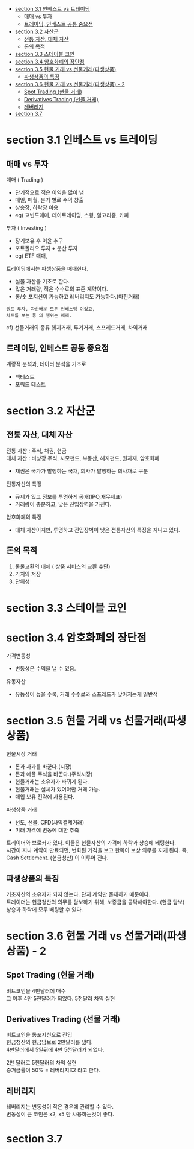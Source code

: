 - [section 3.1 인베스트 vs 트레이딩](#section-31-인베스트-vs-트레이딩)
  - [매매 vs 투자](#매매-vs-투자)
  - [트레이딩, 인베스트 공통 중요점](#트레이딩-인베스트-공통-중요점)
- [section 3.2 자산군](#section-32-자산군)
  - [전통 자산, 대체 자산](#전통-자산-대체-자산)
  - [돈의 목적](#돈의-목적)
- [section 3.3 스테이블 코인](#section-33-스테이블-코인)
- [section 3.4 암호화폐의 장단점](#section-34-암호화폐의-장단점)
- [section 3.5 현물 거래 vs 선물거래(파생상품)](#section-35-현물-거래-vs-선물거래파생상품)
  - [파생상품의 특징](#파생상품의-특징)
- [section 3.6 현물 거래 vs 선물거래(파생상품) - 2](#section-36-현물-거래-vs-선물거래파생상품---2)
  - [Spot Trading (현물 거래)](#spot-trading-현물-거래)
  - [Derivatives Trading (선물 거래)](#derivatives-trading-선물-거래)
  - [레버리지](#레버리지)
- [section 3.7](#section-37)



# section 3.1 인베스트 vs 트레이딩

## 매매 vs 투자  

매매 ( Trading )
- 단기적으로 적은 이익을 많이 냄  
- 매일, 매월, 분기 별로 수익 창출  
- 상승장, 하락장 이용
- eg) 고빈도매매, 데이트레이딩, 스윙, 알고리즘, 카피  

투자 ( Investing )
- 장기보유 후 이윤 추구
- 포트폴리오 투자 + 분산 투자  
- eg) ETF 매매,

트레이딩에서는 파생상품을 매매한다.
- 실물 자산을 기초로 한다.  
- 많은 거래량, 적은 수수료의 표준 계약이다.  
- 롱/숏 포지션이 가능하고 레버리지도 가능하다.(마진거래)  

```
퀀트 투자, 자산배분 모두 인베스팅 이었고,  
차트를 보는 등 의 행위는 매매.
```

cf) 선물거래의 종류 
헷지거래, 투기거래, 스프레드거래, 차익거래  


## 트레이딩, 인베스트 공통 중요점

계량적 분석과, 데이터 분석을 기초로  
- 백테스트 
- 포워드 테스트  

# section 3.2 자산군

## 전통 자산, 대체 자산  

전통 자산 : 주식, 채권, 현금  
대체 자산 : 비상장 주식, 사모펀드, 부동산, 헤지펀드, 원자재, 암호화폐  

- 채권은 국가가 발행하는 국채, 회사가 발행하는 회사채로 구분  


전통자산의 특징  
- 규제가 있고 정보를 투명하게 공개(IPO,재무제표)  
- 거래량이 충분하고, 낮은 진입장벽을 가진다.  

암호화폐의 특징  
- 대체 자산이지만, 투명하고 진입장벽이 낮은 전통자산의 특징을 지니고 있다.  

## 돈의 목적  

1. 물물교환의 대체 ( 상품 서비스의 교환 수단)  
2. 가치의 저장
3. 단위성




# section 3.3 스테이블 코인

# section 3.4 암호화폐의 장단점  

가격변동성  
- 변동성은 수익을 낼 수 있음.  


유동자산 
- 유동성이 높을 수록, 거래 수수료와 스프레드가 낮아지는게 일반적  

# section 3.5 현물 거래 vs 선물거래(파생상품)  

현물시장 거래  
- 돈과 사과를 바꾼다.(시장)  
- 돈과 애플 주식을 바꾼다.(주식시장)  
- 현물거래는 소유자가 바뀌게 된다.
- 현물거래는 실체가 있어야만 거래 가능.  
- 매입 보유 전략에 사용된다.  

파생상품 거래 
- 선도, 선물, CFD(차익결제거래)  
- 미래 가격에 변동에 대한 추측  

트레이더와 브로커가 있다. 이들은 현물자산의 가격에 하락과 상승에 베팅한다.  
시간이 지나 계약이 만료되면, 변화된 가격을 보고 한쪽이 보상 의무를 지게 된다. 
즉, Cash Settlement. (현금청산) 이 이루어 진다.  



## 파생상품의 특징

기초자산의 소유자가 되지 않는다. 단지 계약만 존재하기 때문이다.    
트레이더는 현금청산의 의무를 담보하기 위해, 보증금을 공탁해야한다. (현금 담보)   
상승과 하락에 모두 배팅할 수 있다.  


# section 3.6 현물 거래 vs 선물거래(파생상품) - 2

## Spot Trading (현물 거래)

비트코인을 4만달러에 매수  
그 이후 4만 5천달러가 되었다. 5천달러 차익 실현   

## Derivatives Trading (선물 거래)  

비트코인을 롱포지션으로 진입   
현금청산의 현금담보로 2만달러를 냈다.  
4만달러에서 5일뒤에 4만 5천달러가 되었다.   

2만 달러로 5천달러의 차익 실현  
증거금률이 50% = 레버리지X2 라고 한다.  

## 레버리지

레버리지는 변동성이 작은 경우에 관리할 수 있다.  
변동성이 큰 코인은 x2, x5 만 사용하는것이 좋다.   


# section 3.7 
